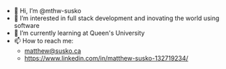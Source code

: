 - 👋 Hi, I’m @mthw-susko
- 👀 I’m interested in full stack development and inovating the world using software
- 🌱 I’m currently learning at Queen's University
- 📫 How to reach me:
  - matthew@susko.ca
  - https://www.linkedin.com/in/matthew-susko-132719234/

<!---
mthw-susko/mthw-susko is a ✨ special ✨ repository because its `README.md` (this file) appears on your GitHub profile.
You can click the Preview link to take a look at your changes.
--->
